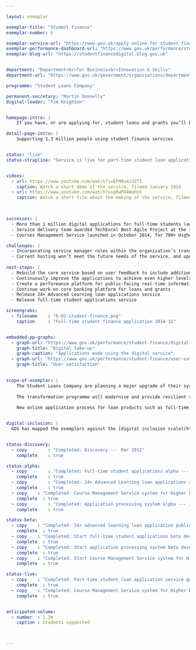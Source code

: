 ```yaml
---

layout: exemplar

exemplar-title: "Student finance"
exemplar-number: 6

exemplar-service-url: "https://www.gov.uk/apply-online-for-student-finance"
exemplar-performance-dashboard-url: "https://www.gov.uk/performance/student-finance"
exemplar-blog-url: "https://studentfinancedigital.blog.gov.uk"


department: "Department<br>for Business<br>Innovation & Skills"
department-url: "https://www.gov.uk/government/organisations/department-for-business-innovation-skills"

programme: "Student Loans Company"

permanent-secretary: "Martin Donnelly"
digital-leader: "Tim Knighton"


homepage-intro: |
    If you have, or are applying for, student loans and grants you’ll be able to manage them using an improved online service

detail-page-intro: |
    Supporting 1.3 million people using student finance services


status: "live"
status-strapline: "Service is live for part-time student loan applications and is being expanded to include applications for full-time and Advanced Learning loans."


videos:
  - url: https://www.youtube.com/watch?v=EFM0s4z32TI
    caption: Watch a short demo of the service, filmed January 2014
  - url: https://www.youtube.com/watch?v=gRwM34WuHzk
    caption: Watch a short film about the making of the service, filmed in June 2013
 


successes: |
  - More than 1 million digital applications for full-time students (academic year 2014 / 2015) were made using the publicly available beta service service between January and September 2014
  - Service delivery team awarded TechExcel Best Agile Project at the [European Testing Awards](http://www.softwaretestingawards.com/2013-awards/2013-winners/)
  - Courses Management Service launched in October 2014, for 700+ Higher Education Institutions to create a single source of funded course information

challenges: |
  - Incorporating service manager roles within the organisation’s transformation programme
  - Current hosting won’t meet the future needs of the service, and upgrading is taking longer than expected
  
next-steps: |
  - Rebuild the core service based on user feedback to include additional products
  - Continuously improve the applications to achieve even higher levels of completion and user satisfaction
  - Create a performance platform for public-facing real-time information about the service
  - Continue work on core banking platform for loans and grants
  - Release 24+ Advanced Learning loan applications service
  - Release full-time student applications service

screengrabs:
  - filename    : "6-01-student-finance.png"
    caption     : "Full-time student finance application 2014-15"


embedded-pp-graphs:
  - graph-url: "https://www.gov.uk/performance/student-finance/digital-takeup"
    graph-title: "Digital take-up"
    graph-caption: "Applications made using the digital service"
  - graph-url: "https://www.gov.uk/performance/student-finance/user-satisfaction"
    graph-title: "User satisfaction"
    

scope-of-exemplar: |
    The Student Loans Company are planning a major upgrade of their systems to deliver services that are simple, transparent and user-friendly.
    
    The transformation programme will modernise and provide resilient systems in order to deliver the government’s higher education reform programme and better meet the needs of users.
    
    New online application process for loan products such as full-time, part-time and 24+ Advanced Learning Loans have already been released.


digital-inclusion: |
  GDS has mapped the exemplars against the [digital inclusion scale](https://www.gov.uk/government/publications/government-digital-inclusion-strategy/government-digital-inclusion-strategy#measuring-digital-exclusion) to help show where these services may be difficult for some people to use. [See rating for Student finance](https://www.gov.uk/government/publications/government-digital-inclusion-strategy/exemplar-services-and-identity-assurance-how-complex-they-are#student-finance).


status-discovery:
  - copy        : "Completed: Discovery --- Mar 2012"
    complete    : true

status-alpha:
  - copy        : "Completed: Full-time student applications alpha --- Dec 2013"
    complete    : true
  - copy        : "Completed: 24+ Advanced Learning loan applications alpha --- Aug 2013"
    complete    : true
  - copy    : "Completed: Course Management Service system for Higher Education Institutions alpha --- Feb 2014"
    complete  : true
  - copy        : "Completed: Application processing system alpha --- Jan 2014"
    complete    : true

status-beta:
  - copy    : "Completed: 24+ advanced learning loan application public beta release --- Aug 2013"
    complete  : true  
  - copy    : "Completed: Start full-time student applications beta development --- Jan 2014"
    complete  : true 
  - copy    : "Completed: Start application processing system beta development --- Jul 2014"
    complete  : true
  - copy    : "Completed: Start Course Management Service system for Higher Education Institutions beta development --- Oct 2014"
    complete  : true

status-live:
  - copy    : "Completed: Part-time student loan application service goes live --- Oct 2012"
    complete  : true
  - copy    : "Completed: Course Management Service system for Higher Education Institutions goes live --- Oct 2014"
    complete  : true


anticipated-volume:
  - number  : 1.3m
    caption : Students supported



---
```



